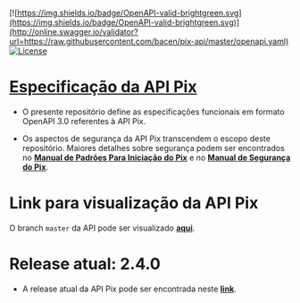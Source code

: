 [![https://img.shields.io/badge/OpenAPI-valid-brightgreen.svg](https://img.shields.io/badge/OpenAPI-valid-brightgreen.svg)](http://online.swagger.io/validator?url=https://raw.githubusercontent.com/bacen/pix-api/master/openapi.yaml) [![License](https://img.shields.io/badge/License-Apache%202.0-blue.svg)](https://www.apache.org/licenses/LICENSE-2.0)

# [Especificação da API Pix](https://bacen.github.io/pix-api/index.html)

* O presente repositório define as especificações funcionais em formato OpenAPI 3.0 referentes à API Pix.

* Os aspectos de segurança da API Pix transcendem o escopo deste repositório. Maiores detalhes sobre segurança podem ser encontrados no __[Manual de Padrões Para Iniciação do Pix](https://www.bcb.gov.br/estabilidadefinanceira/pix?modalAberto=regulamentacao_pix)__ e no __[Manual de Segurança do Pix](https://www.bcb.gov.br/estabilidadefinanceira/pix?modalAberto=regulamentacao_pix)__. 

# Link para visualização da API Pix

O branch `master` da API pode ser visualizado __[aqui](https://bacen.github.io/pix-api/index.html)__.

# Release atual: 2.4.0

* A release atual da API Pix pode ser encontrada neste __[link](https://github.com/bacen/pix-api/releases/tag/2.4.0)__.
